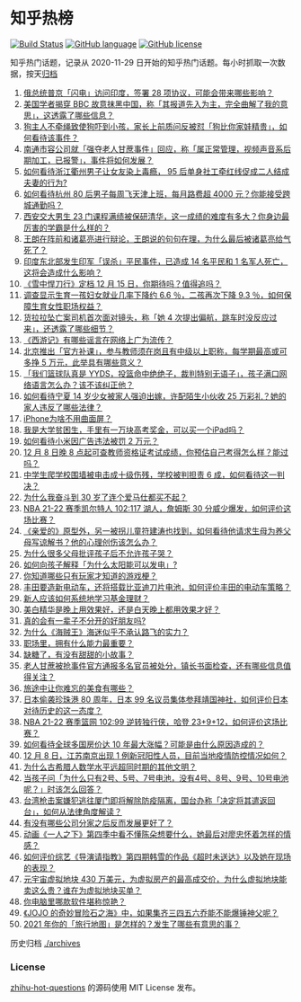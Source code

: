 # 知乎热榜
[![Build Status](https://github.com/ToWeLong/zhihu-hot-questions/workflows/CI/badge.svg)](https://github.com/ToWeLong/zhihu-hot-questions/actions)
[![GitHub language](https://img.shields.io/badge/language-golang-orange.svg)](https://golang.org/)
[![GitHub license](https://img.shields.io/github/license/ToWeLong/zhihu-hot-questions)](https://github.com/ToWeLong/zhihu-hot-questions/blob/main/LICENSE)

知乎热门话题，记录从 2020-11-29 日开始的知乎热门话题。每小时抓取一次数据，按天[归档](./archives)

<!-- BEGIN -->

1. [俄总统普京「闪电」访问印度，签署 28 项协议，可能会带来哪些影响？](https://www.zhihu.com/question/504206641)
1. [美国学者揭穿 BBC 故意抹黑中国，称「其报道先入为主，完全曲解了我的意思」，这透露了哪些信息？](https://www.zhihu.com/question/504258842)
1. [狗主人不牵绳致使狗吓到小孩，家长上前质问反被怼「狗比你家娃精贵」，如何看待该事件？](https://www.zhihu.com/question/504079697)
1. [南通市容公司就「强夺老人甘蔗事件」回应，称「属正常管理，视频声音系后期加工，已报警」，事件将如何发展？](https://www.zhihu.com/question/504260699)
1. [如何看待浙江衢州男子让女友染上毒瘾， 95 后单身社工牵红线促成二人结成夫妻的行为?](https://www.zhihu.com/question/504149657)
1. [如何看待杭州 80 后男子每周飞天津上班，每月路费超 4000 元？你能接受跨城通勤吗？](https://www.zhihu.com/question/504185148)
1. [西安交大男生 23 门课程满绩被保研清华，这一成绩的难度有多大？你身边最厉害的学霸是什么样的？](https://www.zhihu.com/question/504468743)
1. [王朗在阵前和诸葛亮进行辩论，王朗说的句句在理，为什么最后被诸葛亮给气死了？](https://www.zhihu.com/question/504062274)
1. [印度东北部发生印军「误杀」平民事件，已造成 14 名平民和 1 名军人死亡，这将会造成什么影响？](https://www.zhihu.com/question/503995155)
1. [《雪中悍刀行》定档 12 月 15 日，你期待吗？值得追吗？](https://www.zhihu.com/question/504249573)
1. [调查显示生育一孩妇女就业几率下降约 6.6 ％，二孩再次下降 9.3 ％，如何保障生育女性职场权益？](https://www.zhihu.com/question/504253212)
1. [货拉拉坠亡案司机首次面对镜头，称「她 4 次提出偏航，跳车时没反应过来」，还透露了哪些细节？](https://www.zhihu.com/question/504483080)
1. [《西游记》有哪些谣言在网络上广为流传？](https://www.zhihu.com/question/502890402)
1. [北京推出「官方补课」，参与教师须在岗且有中级以上职称，每学期最高或可多挣 5 万元，此举具有哪些意义？](https://www.zhihu.com/question/504447939)
1. [「我们篮球队真是 YYDS，投篮命中绝绝子，裁判特别无语子」，孩子满口网络语言怎么办？该不该纠正他？](https://www.zhihu.com/question/504254425)
1. [如何看待宁夏 14 岁少女被家人强迫出嫁，许配陌生小伙收 25 万彩礼？她的家人违反了哪些法律？](https://www.zhihu.com/question/504299525)
1. [iPhone为啥不用曲面屏？](https://www.zhihu.com/question/502514865)
1. [我是大学贫困生，手里有一万块高考奖金，可以买一个iPad吗？](https://www.zhihu.com/question/503963823)
1. [如何看待小米因广告违法被罚 2 万元？](https://www.zhihu.com/question/504049578)
1. [12 月 8 日晚 8 点起可查教师资格证考试成绩，你预估自己考得怎么样？能过吗？](https://www.zhihu.com/question/504410457)
1. [中学生爬学校围墙被电击成十级伤残，学校被判担责 6 成，如何看待这一判决？](https://www.zhihu.com/question/504285573)
1. [为什么我奋斗到 30 岁了连个爱马仕都买不起？](https://www.zhihu.com/question/503232207)
1. [NBA 21-22 赛季凯尔特人 102:117 湖人，詹姆斯 30 分威少爆发，如何评价这场比赛？](https://www.zhihu.com/question/504488476)
1. [《亲爱的》原型外，另一被拐儿童符建涛也找到，如何看待他请求生母为养父母写谅解书？他的心理创伤该怎么办？](https://www.zhihu.com/question/504287510)
1. [为什么很多父母批评孩子后不允许孩子哭？](https://www.zhihu.com/question/503746220)
1. [如何向孩子解释「为什么太阳能可以发电」?](https://www.zhihu.com/question/500643810)
1. [你知道哪些只有玩家才知道的游戏梗？](https://www.zhihu.com/question/453042625)
1. [丰田要造新电动车，还将搭载比亚迪刀片电池，如何评价丰田的电动车策略？](https://www.zhihu.com/question/503604277)
1. [新人应该如何系统地学习基金理财？](https://www.zhihu.com/question/53743853)
1. [美白精华是晚上用效果好，还是白天晚上都用效果才好？](https://www.zhihu.com/question/493098188)
1. [真的会有一辈子不分开的好朋友吗?](https://www.zhihu.com/question/503521750)
1. [为什么《海贼王》海迷似乎不承认路飞的实力？](https://www.zhihu.com/question/489198935)
1. [职场里，拥有什么能力最重要？](https://www.zhihu.com/question/504177126)
1. [缺糖了，有没有甜甜的小故事？](https://www.zhihu.com/question/485630375)
1. [老人甘蔗被抢事件官方通报多名官员被处分，镇长书面检查，还有哪些信息值得关注？](https://www.zhihu.com/question/504511879)
1. [旅途中让你难忘的美食有哪些？](https://www.zhihu.com/question/499559355)
1. [日本偷袭珍珠港 80 周年，日本 99 名议员集体参拜靖国神社，如何评价日本对待历史的这一态度？](https://www.zhihu.com/question/504347013)
1. [NBA 21-22 赛季篮网 102:99 逆转独行侠，哈登 23+9+12，如何评价这场比赛？](https://www.zhihu.com/question/504439476)
1. [如何看待全球多国房价达 10 年最大涨幅？可能是由什么原因造成的？](https://www.zhihu.com/question/503989182)
1. [12 月 8 日，江苏南京出现 1 例新冠阳性人员，目前当地疫情防控情况如何？](https://www.zhihu.com/question/504474456)
1. [为什么古希腊人数学水平远超同时期的其他文明？](https://www.zhihu.com/question/502568337)
1. [当孩子问「为什么只有2号、5号、7号电池，没有4号、8号、9号、10号电池呢？」时该怎么回答？](https://www.zhihu.com/question/502782484)
1. [台湾枪击案嫌犯逃往厦门即将解除防疫隔离，国台办称「决定将其遣返回台」，如何从法律角度解读？](https://www.zhihu.com/question/504223064)
1. [有没有哪些公司分家之后反而发展更好了？](https://www.zhihu.com/question/504276281)
1. [动画《一人之下》第四季中看不懂陈朵想要什么，她最后对廖忠怀着怎样的情感？](https://www.zhihu.com/question/501735632)
1. [如何评价综艺《导演请指教》第四期韩雪的作品《超时未送达》以及她在现场的表现？](https://www.zhihu.com/question/501879897)
1. [元宇宙虚拟地块 430 万美元，为虚拟房产的最高成交价，为什么虚拟地块能卖这么贵？谁在为虚拟地块买单？](https://www.zhihu.com/question/504036931)
1. [你电脑里哪款软件堪称惊艳？](https://www.zhihu.com/question/479540012)
1. [《JOJO 的奇妙冒险石之海》中，如果集齐三四五六乔能不能爆锤神父呢？](https://www.zhihu.com/question/382291184)
1. [2021 年你的「旅行地图」是怎样的？发生了哪些有意思的事？](https://www.zhihu.com/question/504254123)

<!-- END -->

历史归档 [./archives](./archives)


### License
[zhihu-hot-questions](https://github.com/towelong/zhihu-hot-questions) 的源码使用 MIT License 发布。